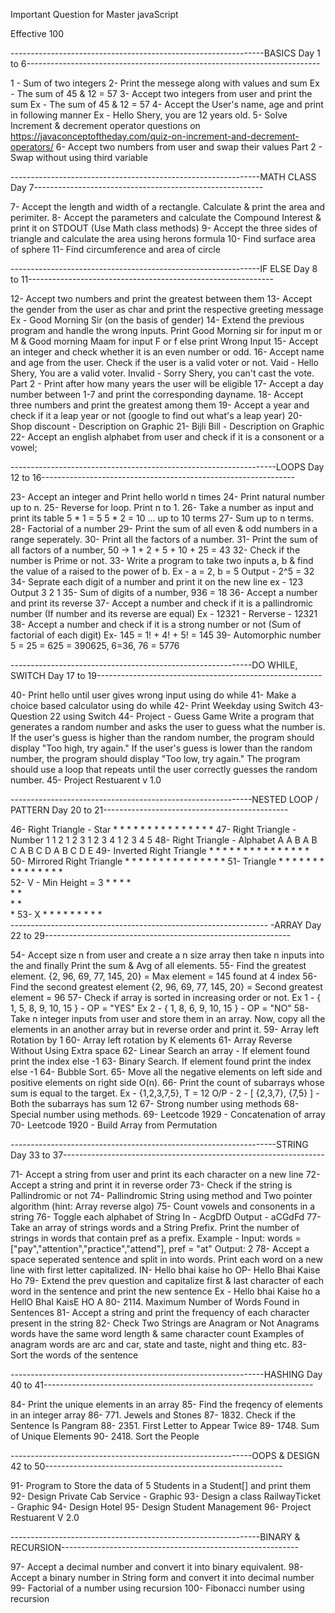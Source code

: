 Important Question for Master javaScript

Effective 100

---------------------------------------------------------------BASICS Day 1 to 6-------------------------------------------------------------------------

1 - Sum of two integers
2- Print the messege along with values and sum
	Ex - The sum of 45 & 12  = 57
3- Accept two integers from user and print the sum
	Ex - The sum of 45 & 12 = 57
4- Accept the User's name, age and print in following manner
	Ex - Hello Shery, you are 12 years old.
5- Solve Increment & decrement operator questions on
	https://javaconceptoftheday.com/quiz-on-increment-and-decrement-operators/
6- Accept two numbers from user and swap their values
                Part 2 - Swap without using third variable

--------------------------------------------------------------MATH CLASS Day 7---------------------------------------------------------

7- Accept the length and width of a rectangle. Calculate & print the area and perimiter.
8- Accept the parameters and calculate the Compound Interest & print it on STDOUT (Use Math class methods)
9- Accept the three sides of triangle and calculate the area using herons formula
10- Find surface area of sphere
11- Find circumference and area of circle

--------------------------------------------------------------IF ELSE Day 8 to 11-------------------------------------------------------------

12- Accept two numbers and print the greatest between them
13- Accept the gender from the user as char and print the respective greeting message
      Ex - Good Morning Sir (on the basis of gender)
14- Extend the previous program and handle the wrong inputs.
      Print Good Morning sir for input m or M & Good morning Maam for input F or f 
      else print Wrong Input
15- Accept an integer and check whether it is an even number or odd.
16- Accept name and age from the user. Check if the user is a valid voter or not.
      Vaid - Hello Shery, You are a valid voter.
      Invalid - Sorry Shery, you can't cast the vote.
	    Part 2 - Print after how many years the user will be eligible
17- Accept a day number between 1-7 and print the corresponding dayname.
18- Accept three numbers and print the greatest among them
19- Accept a year and check if it a leap year or not (google to find out what's a leap year)
20- Shop discount - Description on Graphic
21- Bijli Bill - Description on Graphic
22- Accept an english alphabet from user and check if it is a consonent or a vowel;

------------------------------------------------------------------LOOPS Day 12 to 16---------------------------------------------------------------

23- Accept an integer and Print hello world n times
24- Print natural number up to n. 
25- Reverse for loop. Print n to 1.
26- Take a number as input and print its table
       5 * 1 = 5
       5 * 2 = 10 ... up to 10 terms
27- Sum up to n terms.
28- Factorial of a number
29- Print the sum of all even & odd numbers in a range seperately.
30- Print all the factors of a number.
31- Print the sum of all factors of a number, 50 -> 1 + 2 + 5 + 10 + 25 = 43
32- Check if the number is Prime or not.
33- Write a program to take two inputs a, b & find the value of a  raised to the power of b. 
	Ex - a = 2, b = 5
	Output - 2^5 = 32
34- Seprate each digit of a number and print it on the new line ex - 123 
	Output
		3
		2
		1
35- Sum of digits of a number, 936 = 18
36- Accept a number and print its reverse
37- Accept a number and check if it is a pallindromic number (If number and its reverse are equal)
       Ex - 12321 - Rerverse - 12321
38- Accept a number and check if it is a strong number or not (Sum of factorial of each digit)
       Ex- 145 = 1! + 4! + 5! = 145
39- Automorphic number 5 = 25 = 625 = 390625, 6=36, 76 = 5776

------------------------------------------------------------DO WHILE, SWITCH Day 17 to 19--------------------------------------------------------

40- Print hello until user gives wrong input using do while
41- Make a choice based calculator using do while
42- Print Weekday using Switch
43- Question 22 using Switch
44- Project - Guess Game
      Write a program that generates a random number and asks the user to guess what the number is.
      If the user's guess is higher than the random number, the program should display "Too high, try again."
      If the user's guess is lower than the random number, the program should display "Too low, try again."
      The program should use a loop that repeats until the user correctly guesses the random number.
45- Project Restuarent v 1.0

------------------------------------------------------------NESTED LOOP / PATTERN Day 20 to 21----------------------------------------------

46- Right Triangle - Star
	*
	* *
	* * *
	* * * *
	* * * * *
47- Right Triangle - Number
	1
	1 2
	1 2 3 
	1 2 3 4
	1 2 3 4 5
48- Right Triangle - Alphabet
	A
	A B
	A B C
	A B C D
	A B C D E
49- Inverted Right Triangle
	* * * * *
	* * * *
	* * *
	* *
	*
50- Mirrored Right Triangle
	        *
	      * *
	    * * *
	  * * * *
	* * * * *
51- Triangle
	    *
	   * *
	  * * *
	 * * * *
	* * * * *	
52- V - Min Height = 3
		*       * 
		 *     *  
		  *   *   
		   * *    
		    * 
53- X
    *        *
		  *   *
		    *
		 *     *
	*          *          
---------------------------------------------------------------- -ARRAY Day 22 to 29-------------------------------------------------------------

54- Accept size n from user and create a n size array then take n inputs into the and finally 
      Print the sum & Avg of all elements.
55- Find the greatest element.
      {2, 96, 69, 77, 145, 20} = Max element = 145 found at 4 index
56- Find the second greatest element 
      {2, 96, 69, 77, 145, 20} = Second greatest element = 96
57- Check if array is sorted in increasing order or not.
       Ex 1 - { 1, 5, 8,  9, 10, 15 } - OP = "YES"
       Ex 2 - { 1, 8, 6, 9, 10, 15 } - OP = "NO"
58- Take n integer inputs from user and store them in an array. 
       Now, copy all the elements in an another array but in reverse order and print it.
59- Array left Rotation by 1
60- Array left rotation by K elements
61- Array Reverse Without Using Extra space
62- Linear Search an array - If element found print the index else -1
63- Binary Search. If element found print the index else -1
64- Bubble Sort. 
65- Move all the negative elements on left side and positive elements on right side O(n).
66- Print the count of subarrays whose sum is equal to the target.
	Ex - {1,2,3,7,5}, T = 12  O/P - 2 - [ {2,3,7}, {7,5} ] - Both the subarrays has sum 12 
67- Strong number using methods
68- Special number using methods.
69- Leetcode 1929 - Concatenation of array 
70- Leetcode 1920 - Build Array from Permutation

------------------------------------------------------------------STRING Day 33 to 37-----------------------------------------------------------------

71- Accept a string from user and print its each character on a new line
72- Accept a string and print it in reverse order
73- Check if the string is Pallindromic or not
74- Pallindromic String using method and Two pointer algorithm (hint: Array reverse algo)
75- Count vowels and consonents in a string
76- Toggle each alphabet of String 
       In - AcgDfD Output - aCGdFd 
77- Take an array of strings words and a String Prefix. Print the number of strings in words that contain pref as a prefix.
       Example - Input: words = ["pay","attention","practice","attend"], pref = "at"
                        Output: 2
78- Accept a space seperated sentence and split in into words. Print each word on a new line with first letter capitalized.
      IN-      Hello bhai kaise ho
      OP-     Hello
                 Bhai
                 Kaise
                 Ho
79- Extend the prev question and capitalize first & last character of each word in the sentence and print the new sentence
      Ex - 	Hello bhai Kaise ho a
	HellO BhaI KaisE HO A
80- 2114. Maximum Number of Words Found in Sentences
81- Accept a string and print the frequency of each character present in the string
82- Check Two Strings are Anagram or Not
        Anagrams words have the same word length & same character count
        Examples of anagram words are arc and car, state and taste, night and thing etc.
83- Sort the words of the sentence

---------------------------------------------------------------HASHING Day 40 to 41-------------------------------------------------------------------

84- Print the unique elements in an array
85- Find the freqency of elements in an integer array
86- 771. Jewels and Stones
87- 1832. Check if the Sentence Is Pangram
88- 2351. First Letter to Appear Twice
89- 1748. Sum of Unique Elements
90- 2418. Sort the People
 
------------------------------------------------------------OOPS & DESIGN 42 to 50-----------------------------------------------------------

91- Program to Store the data of 5 Students in a Student[] and print them
92- Design Private Cab Service - Graphic
93- Design a class RailwayTicket - Graphic
94- Design Hotel
95- Design Student Management
96- Project Restuarent V 2.0	

--------------------------------------------------------------BINARY & RECURSION-----------------------------------------------------------

97- Accept a decimal number and convert it into binary equivalent.
98- Accept a binary number in String form and convert it into decimal number
99- Factorial of a number using recursion
100- Fibonacci number using recursion





